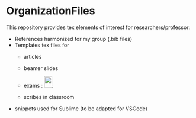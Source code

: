 # OrganizationFiles

This repository provides tex elements of interest for researchers/professor:

- References harmonized for my group (.bib files)
- Templates tex files for
    - articles
    
    - beamer slides
    
    - exams : <img src="sharedimages/smiley.png" width="21" height="30">.
    
    - scribes in classroom
- snippets used for Sublime (to be adapted for VSCode)

